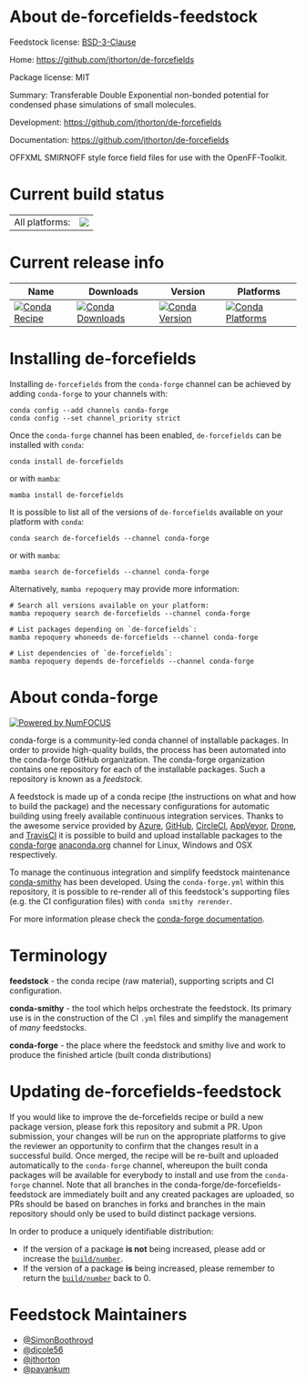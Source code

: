 About de-forcefields-feedstock
==============================

Feedstock license: [BSD-3-Clause](https://github.com/conda-forge/de-forcefields-feedstock/blob/main/LICENSE.txt)

Home: https://github.com/jthorton/de-forcefields

Package license: MIT

Summary: Transferable Double Exponential non-bonded potential for condensed phase simulations of small molecules.

Development: https://github.com/jthorton/de-forcefields

Documentation: https://github.com/jthorton/de-forcefields

OFFXML SMIRNOFF style force field files for use with the OpenFF-Toolkit.


Current build status
====================


<table><tr><td>All platforms:</td>
    <td>
      <a href="https://dev.azure.com/conda-forge/feedstock-builds/_build/latest?definitionId=18777&branchName=main">
        <img src="https://dev.azure.com/conda-forge/feedstock-builds/_apis/build/status/de-forcefields-feedstock?branchName=main">
      </a>
    </td>
  </tr>
</table>

Current release info
====================

| Name | Downloads | Version | Platforms |
| --- | --- | --- | --- |
| [![Conda Recipe](https://img.shields.io/badge/recipe-de--forcefields-green.svg)](https://anaconda.org/conda-forge/de-forcefields) | [![Conda Downloads](https://img.shields.io/conda/dn/conda-forge/de-forcefields.svg)](https://anaconda.org/conda-forge/de-forcefields) | [![Conda Version](https://img.shields.io/conda/vn/conda-forge/de-forcefields.svg)](https://anaconda.org/conda-forge/de-forcefields) | [![Conda Platforms](https://img.shields.io/conda/pn/conda-forge/de-forcefields.svg)](https://anaconda.org/conda-forge/de-forcefields) |

Installing de-forcefields
=========================

Installing `de-forcefields` from the `conda-forge` channel can be achieved by adding `conda-forge` to your channels with:

```
conda config --add channels conda-forge
conda config --set channel_priority strict
```

Once the `conda-forge` channel has been enabled, `de-forcefields` can be installed with `conda`:

```
conda install de-forcefields
```

or with `mamba`:

```
mamba install de-forcefields
```

It is possible to list all of the versions of `de-forcefields` available on your platform with `conda`:

```
conda search de-forcefields --channel conda-forge
```

or with `mamba`:

```
mamba search de-forcefields --channel conda-forge
```

Alternatively, `mamba repoquery` may provide more information:

```
# Search all versions available on your platform:
mamba repoquery search de-forcefields --channel conda-forge

# List packages depending on `de-forcefields`:
mamba repoquery whoneeds de-forcefields --channel conda-forge

# List dependencies of `de-forcefields`:
mamba repoquery depends de-forcefields --channel conda-forge
```


About conda-forge
=================

[![Powered by
NumFOCUS](https://img.shields.io/badge/powered%20by-NumFOCUS-orange.svg?style=flat&colorA=E1523D&colorB=007D8A)](https://numfocus.org)

conda-forge is a community-led conda channel of installable packages.
In order to provide high-quality builds, the process has been automated into the
conda-forge GitHub organization. The conda-forge organization contains one repository
for each of the installable packages. Such a repository is known as a *feedstock*.

A feedstock is made up of a conda recipe (the instructions on what and how to build
the package) and the necessary configurations for automatic building using freely
available continuous integration services. Thanks to the awesome service provided by
[Azure](https://azure.microsoft.com/en-us/services/devops/), [GitHub](https://github.com/),
[CircleCI](https://circleci.com/), [AppVeyor](https://www.appveyor.com/),
[Drone](https://cloud.drone.io/welcome), and [TravisCI](https://travis-ci.com/)
it is possible to build and upload installable packages to the
[conda-forge](https://anaconda.org/conda-forge) [anaconda.org](https://anaconda.org/)
channel for Linux, Windows and OSX respectively.

To manage the continuous integration and simplify feedstock maintenance
[conda-smithy](https://github.com/conda-forge/conda-smithy) has been developed.
Using the ``conda-forge.yml`` within this repository, it is possible to re-render all of
this feedstock's supporting files (e.g. the CI configuration files) with ``conda smithy rerender``.

For more information please check the [conda-forge documentation](https://conda-forge.org/docs/).

Terminology
===========

**feedstock** - the conda recipe (raw material), supporting scripts and CI configuration.

**conda-smithy** - the tool which helps orchestrate the feedstock.
                   Its primary use is in the construction of the CI ``.yml`` files
                   and simplify the management of *many* feedstocks.

**conda-forge** - the place where the feedstock and smithy live and work to
                  produce the finished article (built conda distributions)


Updating de-forcefields-feedstock
=================================

If you would like to improve the de-forcefields recipe or build a new
package version, please fork this repository and submit a PR. Upon submission,
your changes will be run on the appropriate platforms to give the reviewer an
opportunity to confirm that the changes result in a successful build. Once
merged, the recipe will be re-built and uploaded automatically to the
`conda-forge` channel, whereupon the built conda packages will be available for
everybody to install and use from the `conda-forge` channel.
Note that all branches in the conda-forge/de-forcefields-feedstock are
immediately built and any created packages are uploaded, so PRs should be based
on branches in forks and branches in the main repository should only be used to
build distinct package versions.

In order to produce a uniquely identifiable distribution:
 * If the version of a package **is not** being increased, please add or increase
   the [``build/number``](https://docs.conda.io/projects/conda-build/en/latest/resources/define-metadata.html#build-number-and-string).
 * If the version of a package **is** being increased, please remember to return
   the [``build/number``](https://docs.conda.io/projects/conda-build/en/latest/resources/define-metadata.html#build-number-and-string)
   back to 0.

Feedstock Maintainers
=====================

* [@SimonBoothroyd](https://github.com/SimonBoothroyd/)
* [@djcole56](https://github.com/djcole56/)
* [@jthorton](https://github.com/jthorton/)
* [@pavankum](https://github.com/pavankum/)

